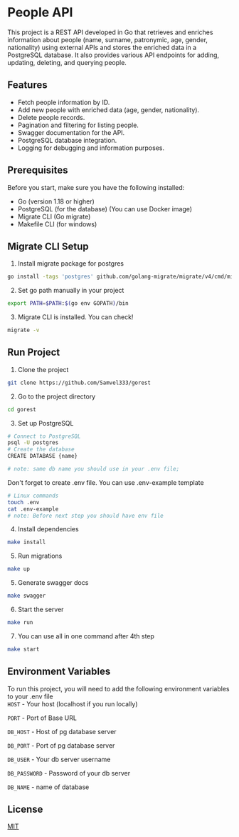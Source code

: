 

# People API
  
This project is a REST API developed in Go that retrieves and enriches information about people (name, surname, patronymic, age, gender, nationality)
 using external APIs and stores the enriched data in a PostgreSQL database. It also provides various API endpoints for adding, updating, deleting, and querying people.

## Features  

- Fetch people information by ID.
- Add new people with enriched data (age, gender, nationality).
- Delete people records. 
- Pagination and filtering for listing people.
- Swagger documentation for the API.
- PostgreSQL database integration.
- Logging for debugging and information purposes.


## Prerequisites
Before you start, make sure you have the following installed:

- Go (version 1.18 or higher)
- PostgreSQL (for the database) (You can use Docker image)
- Migrate CLI (Go migrate)
- Makefile CLI (for windows)


## Migrate CLI Setup

1. Install migrate package for postgres

~~~bash
go install -tags 'postgres' github.com/golang-migrate/migrate/v4/cmd/migrate@latest
~~~

2. Set go path manually in your project

~~~bash
export PATH=$PATH:$(go env GOPATH)/bin
~~~

3. Migrate CLI is installed. You can check!

~~~bash
migrate -v
~~~

## Run Project  

1. Clone the project  

~~~bash  
git clone https://github.com/Samvel333/gorest
~~~

2. Go to the project directory  

~~~bash  
cd gorest
~~~

3. Set up PostgreSQL
~~~bash  
# Connect to PostgreSQL
psql -U postgres
# Create the database
CREATE DATABASE {name}

# note: same db name you should use in your .env file;
~~~

Don't forget to create .env file. You can use .env-example template
~~~bash  
# Linux commands 
touch .env
cat .env-example
# note: Before next step you should have env file
~~~

4. Install dependencies  

~~~bash  
make install
~~~

5. Run migrations
~~~bash
make up
~~~

5. Generate swagger docs

~~~bash  
make swagger
~~~

6. Start the server  

~~~bash  
make run
~~~

7. You can use all in one command after 4th step
~~~bash
make start
~~~


## Environment Variables  

To run this project, you will need to add the following environment variables to your .env file  
`HOST` - Your host (localhost if you run locally)

`PORT` - Port of Base URL

`DB_HOST` - Host of pg database server

`DB_PORT` - Port of pg database server

`DB_USER` - Your db server username

`DB_PASSWORD` - Password of your db server

`DB_NAME` - name of database


## License  

[MIT](https://choosealicense.com/licenses/mit/)
